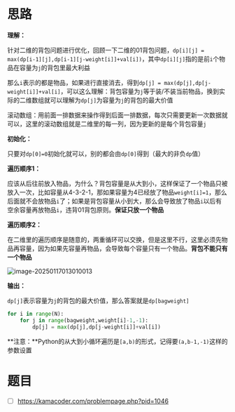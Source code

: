# 思路

**理解：**

针对二维的背包问题进行优化，回顾一下二维的01背包问题，`dp[i][j] = max(dp[i-1][j],dp[i-1][j-weight[i]]+val[i])`，其中`dp[i][j]`指的是前`i`个物品在容量为`j`的背包里最大利益

那么`i`表示的都是物品，如果进行直接消去，得到`dp[j] = max(dp[j],dp[j-weight[i]]+val[i]`，可以这么理解：背包容量为`j`等于装/不装当前物品，换到实际的二维数组就可以理解为`dp[j]`为容量为`j`的背包的最大价值

滚动数组：用前面一排数据来操作得到后面一排数据，每次只需要更新一次数据就可以，这里的滚动数组就是二维里的每一列，因为更新的是每个背包容量`j`

**初始化：**

只要对`dp[0]=0`初始化就可以，别的都会由`dp[0]`得到（最大的非负`dp`值）

**遍历顺序1：**

应该从后往前放入物品，为什么？背包容量是从大到小，这样保证了一个物品只被放入一次，比如容量从4-3-2-1，那如果容量为4已经放了物品`weight[i]=1`，那么后面就不会放物品`i`了；如果是背包容量从小到大，那么会导致放了物品`i`以后有空余容量再放物品`i`，违背01背包原则。**保证只放一个物品**

**遍历顺序2：**

在二维里的遍历顺序是随意的，两重循环可以交换，但是这里不行，这里必须先物品再容量，因为如果先容量再物品，会导致每个容量只有一个物品。**背包不能只有一个物品**

![image-20250117013010013](C:/Users/HUAWEI/AppData/Roaming/Typora/typora-user-images/image-20250117013010013.png)

**输出：**

`dp[j]`表示容量为`j`的背包的最大价值，那么答案就是`dp[bagweight]`

```python
for i in range(N):
    for j in range(bagweight,weight[i]-1,-1):
        dp[j] = max(dp[j],dp[j-weight[i]]+val[i])
```



**注意：**Python的从大到小循环遍历是`[a,b)`的形式，记得要`(a,b-1,-1)`这样的参数设置

# 题目

- [ ] https://kamacoder.com/problempage.php?pid=1046
